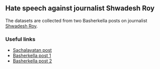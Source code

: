 ## Hate speech against journalist Shwadesh Roy
The datasets are collected from two Basherkella posts on journalist [Shwadesh Roy](https://en.wikipedia.org/wiki/Swadesh_Roy). 
### Useful links

 - [Sachalayatan post](http://www.sachalayatan.com/haseeb/56915)
 - [Basherkella post 1](https://www.facebook.com/newbasherkella/photos/a.428857090535594.1073741828.428835640537739/1675707299183894/)
 - [Basherkella post 2](https://www.facebook.com/newbasherkella/photos/a.428857090535594.1073741828.428835640537739/1676263789128245/)
